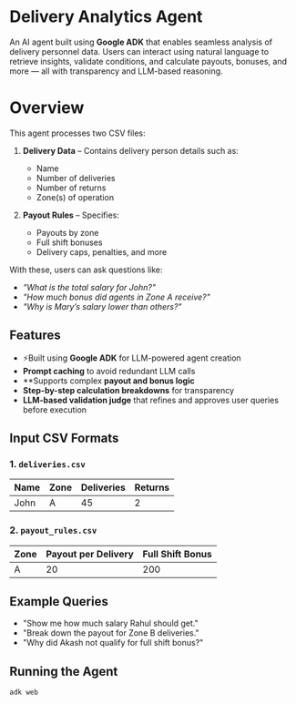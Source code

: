 # Delivery Analytics Agent 

An AI agent built using **Google ADK** that enables seamless analysis of delivery personnel data. Users can interact using natural language to retrieve insights, validate conditions, and calculate payouts, bonuses, and more — all with transparency and LLM-based reasoning.

#  Overview

This agent processes two CSV files:
1. **Delivery Data** – Contains delivery person details such as:
   - Name
   - Number of deliveries
   - Number of returns
   - Zone(s) of operation

2. **Payout Rules** – Specifies:
   - Payouts by zone
   - Full shift bonuses
   - Delivery caps, penalties, and more

With these, users can ask questions like:
- _"What is the total salary for John?"_
- _"How much bonus did agents in Zone A receive?"_
- _"Why is Mary’s salary lower than others?"_

## Features

- ⚡Built using **Google ADK** for LLM-powered agent creation
-  **Prompt caching** to avoid redundant LLM calls
-  **Supports complex **payout and bonus logic**
-  **Step-by-step calculation breakdowns** for transparency
-  **LLM-based validation judge** that refines and approves user queries before execution

##  Input CSV Formats

### 1. `deliveries.csv`
| Name | Zone | Deliveries | Returns |
|------|------|------------|---------|
| John | A    | 45         | 2       |

### 2. `payout_rules.csv`
| Zone | Payout per Delivery | Full Shift Bonus |
|------|----------------------|------------------|
| A    | 20                   | 200              |

##  Example Queries

- "Show me how much salary Rahul should get."
- "Break down the payout for Zone B deliveries."
- "Why did Akash not qualify for full shift bonus?"

##  Running the Agent

```bash
adk web

